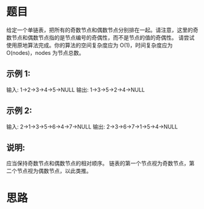 # 题目
给定一个单链表，把所有的奇数节点和偶数节点分别排在一起。请注意，这里的奇数节点和偶数节点指的是节点编号的奇偶性，而不是节点的值的奇偶性。
请尝试使用原地算法完成。你的算法的空间复杂度应为 O(1)，时间复杂度应为 O(nodes)，nodes 为节点总数。

## 示例 1:
输入: 1->2->3->4->5->NULL
输出: 1->3->5->2->4->NULL


## 示例 2:
输入: 2->1->3->5->6->4->7->NULL 
输出: 2->3->6->7->1->5->4->NULL

## 说明: 
应当保持奇数节点和偶数节点的相对顺序。
链表的第一个节点视为奇数节点，第二个节点视为偶数节点，以此类推。


# 思路

